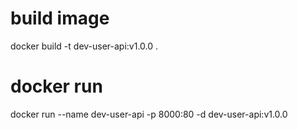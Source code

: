 
# build image
docker build -t dev-user-api:v1.0.0 .

# docker run
docker run --name dev-user-api -p 8000:80 -d dev-user-api:v1.0.0 

